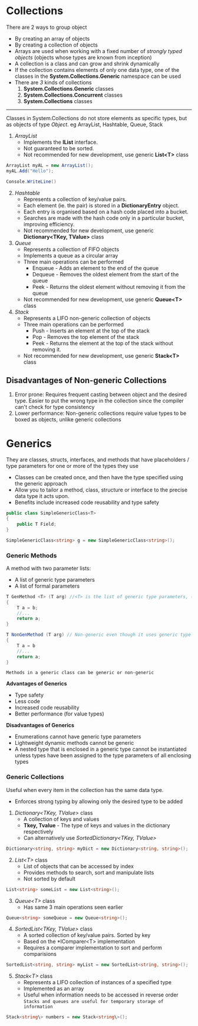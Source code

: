 # Collections
There are 2 ways to group object
- By creating an array of objects
- By creating a collection of objects
- Arrays are used when working with a fixed number of *strongly typed objects* (objects whose types are known from inception)
- A collection is a class and can grow and shrink dynamically
- If the collection contains elements of only one data type, one of the classes in the **System.Collections.Generic** namespace can be used
- There are *3* kinds of collections
	1. **System.Collections.Generic** classes
	2. **System.Collections.Concurrent** classes
	3. **System.Collections** classes

---
Classes in System.Collections do not store elements as specific types, but as objects of type *Object*. eg ArrayList, Hashtable, Queue, Stack
1. *ArrayList* 
	- Implements the **IList** interface. 
	- Not guaranteed to be sorted. 
	- Not recommended for new development, use generic **List<T\>** class
```csharp
ArrayList myAL = new ArrayList();
myAL.Add("Hello");

Console.WriteLine()
```
2. *Hashtable* 
	- Represents a collection of key/value pairs. 
	- Each element (ie. the pair) is stored in a **DictionaryEntry** object. 
	- Each entry is organised based on a hash code placed into a bucket.
	- Searches are made with the hash code only in a particular bucket, improving efficiency.
	-  Not recommended for new development, use generic **Dictionary<TKey, TValue>** class
3.  *Queue*
	- Represents a collection of FIFO objects
	- Implements a queue as a circular array
	- Three main operations can be performed
		- Enqueue - Adds an element to the end of the queue
		- Dequeue - Removes the oldest element from the start of the queue
		- Peek - Returns the oldest element without removing it from the queue
	-  Not recommended for new development, use generic **Queue<T\>** class 
4. *Stack*
	- Represents a LIFO non-generic collection of objects
	- Three main operations can be performed
		- Push - Inserts an element at the top of the stack
		- Pop - Removes the top element of the stack
		- Peek - Returns the element at the top of the stack without removing it.
	-  Not recommended for new development, use generic **Stack<T\>** class 

## Disadvantages of Non-generic Collections
1. Error prone: Requires frequent casting between object and the desired type. Easier to put the wrong type in the collection since the compiler can't check for type consistency
2. Lower performance: Non-generic collections require value types to be boxed as objects, unlike generic collections

# Generics
They are classes, structs, interfaces, and methods that have placeholders / type parameters for one or more of the types they use
- Classes can be created once, and then have the type specified using the generic approach
- Allow you to tailor a method, class, structure or interface to the precise data type it acts upon.
- Benefits include increased code reusability and type safety
```csharp
public class SimpleGenericClass<T>
{
	public T Field;
}

SimpleGenericClass<string> g = new SimpleGenericClass<string>();
```
### Generic Methods
A method with two parameter lists:
- A list of generic type parameters
- A list of formal parameters
```csharp
T GenMethod <T> (T arg) //<T> is the list of generic type parameters, (T arg) is the list of formal parameters
{
	T a = b;
	//...
	return a;
}

T NonGenMethod (T arg) // Non-generic even though it uses generic type of class
{
	T a = b
	//...
	return a;
}
```
`Methods in a generic class can be generic or non-generic`

**Advantages of Generics**
- Type safety
- Less code
- Increased code reusability
- Better performance (for value types)

**Disadvantages of Generics**
- Enumerations cannot have generic type parameters
- Lightweight dynamic methods cannot be generic
- A nested type that is enclosed in a generic type cannot be instantiated unless types have been assigned to the type parameters of all enclosing types

### Generic Collections
Useful when every item in the collection has the same data type.
- Enforces strong typing by allowing only the desired type to be added
1. *Dictionary<TKey, TValue>* class
	- A collection of keys and values
	- **Tkey, Tvalue** - The type of keys and values in the dictionary respectively
	- Can alternatively use *SortedDictionary<TKey, TValue>*
```csharp
Dictionary<string, string> myDict = new Dictionary<string, string>();
```
  
2. *List<T\>* class
	- List of objects that can be accessed by index
	- Provides methods to search, sort and manipulate lists
	- Not sorted by default
```csharp
List<string> someList = new List<string>();
```

3. *Queue<T\>* class
	- Has same 3 main operations seen earlier
```csharp
Queue<string> someQueue = new Queue<string>();
```

4. *SortedList<TKey, TValue>* class
	- A sorted collection of key/value pairs. Sorted by key
	- Based on the *IComparer<T\> implementation
	- Requires a comparer implementation to sort and perform comparisions
```csharp
SortedList<string, string> myList = new SortedList<string, string>();
```

5. *Stack<T\>* class
	- Represents a LIFO collection of instances of a specified type
	- Implemented as an array
	- Useful when information needs to be accessed in reverse order
`Stacks and queues are useful for temporary storage of information`
```csharp
Stack<string\> numbers = new Stack<string\>();
```
